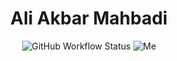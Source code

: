 <h1 align="center"> Ali Akbar Mahbadi </h1>

<p align="center">
  <img alt="GitHub Workflow Status" src="https://img.shields.io/github/actions/workflow/status/amahbadi/alik.cv/build.yaml?logo=github&style=for-the-badge">
  <img alt="Me" src="https://img.shields.io/badge/Me-ALIK-brightgreen?style=for-the-badge">
</p>